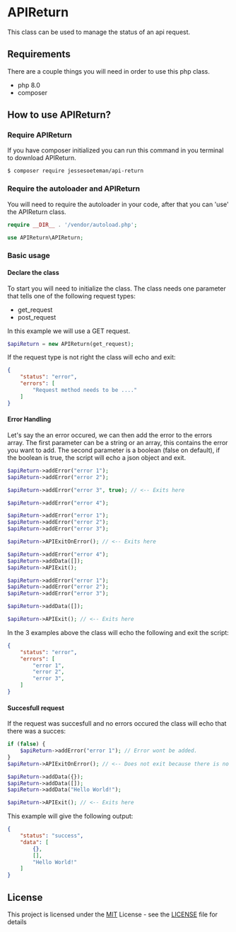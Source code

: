 # APIReturn 
This class can be used to manage the status of an api request.

## Requirements
There are a couple things you will need in order to use this php class.
- php 8.0
- composer

## How to use APIReturn?

### Require APIReturn
If you have composer initialized you can run this command in you terminal to download APIReturn.
```console
$ composer require jessesoeteman/api-return
```

### Require the autoloader and APIReturn
You will need to require the autoloader in your code, after that you can 'use' the APIReturn class.
```php
require __DIR__ . '/vendor/autoload.php';

use APIReturn\APIReturn;
```

### Basic usage

#### __Declare the class__
To start you will need to initialize the class.
The class needs one parameter that tells one of the following request types:
- get_request
- post_request

In this example we will use a GET request.
```php
$apiReturn = new APIReturn(get_request);
```
If the request type is not right the class will echo and exit: 
```json 
{
    "status": "error",
    "errors": [
        "Request method needs to be ...."
    ]
}
```

#### __Error Handling__
Let's say the an error occured, we can then add the error to the errors array.
The first parameter can be a string or an array, this contains the error you want to add.
The second parameter is a boolean (false on default), if the boolean is true, the script will echo a json object and exit.
```php
$apiReturn->addError("error 1");
$apiReturn->addError("error 2");

$apiReturn->addError("error 3", true); // <-- Exits here

$apiReturn->addError("error 4");
```
```php 
$apiReturn->addError("error 1");
$apiReturn->addError("error 2");
$apiReturn->addError("error 3");

$apiReturn->APIExitOnError(); // <-- Exits here

$apiReturn->addError("error 4");
$apiReturn->addData([]);
$apiReturn->APIExit();
```
```php
$apiReturn->addError("error 1");
$apiReturn->addError("error 2");
$apiReturn->addError("error 3");

$apiReturn->addData([]);

$apiReturn->APIExit(); // <-- Exits here
```
In the 3 examples above the class will echo the following and exit the script:
```json
{
    "status": "error",
    "errors": [
        "error 1",
        "error 2",
        "error 3",
    ]
}
```

#### __Succesfull request__
If the request was succesfull and no errors occured the class will echo that there was a succes:
```php
if (false) {
    $apiReturn->addError("error 1"); // Error wont be added.
}
$apiReturn->APIExitOnError(); // <-- Does not exit because there is no error.

$apiReturn->addData({});
$apiReturn->addData([]);
$apiReturn->addData("Hello World!");

$apiReturn->APIExit(); // <-- Exits here
```
This example will give the following output:
```json
{
    "status": "success",
    "data": [
        {},
        [],
        "Hello World!"
    ]
}
```


## License

This project is licensed under the [MIT](license)
 License - see the [LICENSE](license) file for
details
